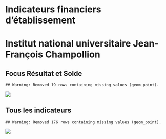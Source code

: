 Indicateurs financiers d’établissement
================

# Institut national universitaire Jean-François Champollion

## Focus Résultat et Solde

    ## Warning: Removed 19 rows containing missing values (geom_point).

![](/home/julien/repo/cpesr/RFC/Finances/Etablissements/institut_national_universitaire_jean_françois_champollion_files/figure-gfm/etab.focus-1.png)<!-- -->

## Tous les indicateurs

    ## Warning: Removed 176 rows containing missing values (geom_point).

![](/home/julien/repo/cpesr/RFC/Finances/Etablissements/institut_national_universitaire_jean_françois_champollion_files/figure-gfm/etab-1.png)<!-- -->
